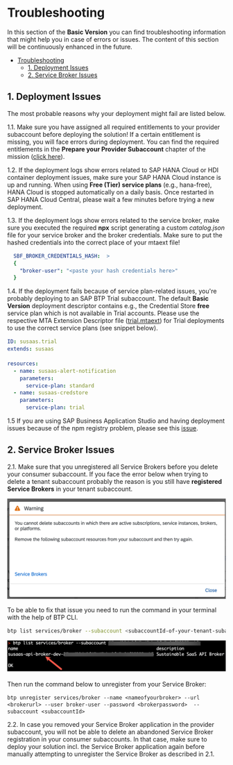 # Troubleshooting

In this section of the **Basic Version** you can find troubleshooting information that might help you in case of errors or issues. The content of this section will be continuously enhanced in the future. 

- [Troubleshooting](#troubleshooting)
  - [1. Deployment Issues](#1-deployment-issues)
  - [2. Service Broker Issues](#2-service-broker-issues)

## 1. Deployment Issues

The most probable reasons why your deployment might fail are listed below.

1.1. Make sure you have assigned all required entitlements to your provider subaccount before deploying the solution! If a certain entitlement is missing, you will face errors during deployment. You can find the required entitlements in the **Prepare your Provider Subaccount** chapter of the mission ([click here](../2-prepare-provider-subaccount/README.md)).

1.2. If the deployment logs show errors related to SAP HANA Cloud or HDI container deployment issues, make sure your SAP HANA Cloud instance is up and running. When using **Free (Tier) service plans** (e.g., hana-free), HANA Cloud is stopped automatically on a daily basis. Once restarted in SAP HANA Cloud Central, please wait a few minutes before trying a new deployment.  

1.3. If the deployment logs show errors related to the service broker, make sure you executed the required **npx** script generating a custom *catalog.json* file for your service broker and the broker credentials. Make sure to put the hashed credentials into the correct place of your mtaext file! 

```yaml
  SBF_BROKER_CREDENTIALS_HASH:  >
  {
    "broker-user": "<paste your hash credentials here>"
  }
```

1.4. If the deployment fails because of service plan-related issues, you're probably deploying to an SAP BTP Trial subaccount. The default **Basic Version** deployment descriptor contains e.g., the Credential Store **free** service plan which is not available in Trial accounts. Please use the respective MTA Extension Descriptor file ([trial.mtaext](../../../deploy/cf/mtaext/trial.mtaext)) for Trial deployments to use the correct service plans (see snippet below).

```yaml
ID: susaas.trial
extends: susaas

resources:
  - name: susaas-alert-notification
    parameters:
      service-plan: standard
  - name: susaas-credstore
    parameters:
      service-plan: trial
```

1.5 If you are using SAP Business Application Studio and having deployment issues because of the npm registry problem, please see this [issue](https://github.com/SAP-samples/btp-cf-cap-multitenant-susaas/issues/5).


## 2. Service Broker Issues

2.1. Make sure that you unregistered all Service Brokers before you delete your consumer subaccount. If you face the error below when trying to delete a tenant subaccount probably the reason is you still have **registered Service Brokers** in your tenant subaccount. 

[<img src="./images/subaccount-delete-error.png" width="600"/>](./images/subaccount-delete-error.png?raw=true)

To be able to fix that issue you need to run the command in your terminal with the help of BTP CLI.

```sh
btp list services/broker --subaccount <subaccountId-of-your-tenant-subaccount>
```

[<img src="./images/list-broker.png" width="600"/>](./images/list-broker.png?raw=true)

Then run the command below to unregister from your Service Broker:
```
btp unregister services/broker --name <nameofyourbroker> --url <brokerurl> --user broker-user --password <brokerpassword>  --subaccount <subaccountId>
```

2.2. In case you removed your Service Broker application in the provider subaccount, you will not be able to delete an abandoned Service Broker registration in your consumer subaccounts. In that case, make sure to deploy your solution incl. the Service Broker application again before manually attempting to unregister the Service Broker as described in 2.1.
